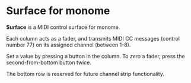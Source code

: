 # Surface for monome

**Surface** is a MIDI control surface for monome.

Each column acts as a fader, and transmits MIDI CC messages (control number 77) on its assigned channel (between 1-8).

Set a value by pressing a button in the column. To _zero_ a fader, press the second-from-bottom button twice.

The bottom row is reserved for future channel strip functionality.